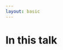 ```yaml
---
layout: basic
---
```


# In this talk

<div class="w-full h-[470px] flex justify-center items-center">
  <TalkOverviewSvg class="w-[100%]" />
</div>

<!-- dummy only to force the click count on this slide manually -->
<div v-click="4" />

<!--
- with real world example
- with demo
- Which tool for which job?
-->
